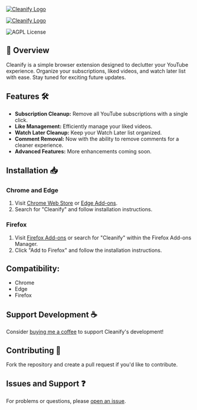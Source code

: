 <!-- Dark Mode 🌑 -->
[![Cleanify Logo](https://i.imgur.com/bPjFJAD.png#gh-dark-mode-only)](https://www.youtube.com/@ArmanicYT#gh-dark-mode-only)
<!-- Light Mode ☀️ -->
[![Cleanify Logo](https://i.imgur.com/2KmBZAf.png#gh-light-mode-only)](https://www.youtube.com/@ArmanicYT#gh-light-mode-only)

![AGPL License](https://img.shields.io/badge/Version-1.2-red.svg)

## 🚀 Overview

Cleanify is a simple browser extension designed to declutter your YouTube experience. Organize your subscriptions, liked videos, and watch later list with ease. Stay tuned for exciting future updates.

## Features 🛠️

- **Subscription Cleanup:** Remove all YouTube subscriptions with a single click.
- **Like Management:** Efficiently manage your liked videos.
- **Watch Later Cleanup:** Keep your Watch Later list organized.
- **Comment Removal:** Now with the ability to remove comments for a cleaner experience.
- **Advanced Features:** More enhancements coming soon.

## Installation 📥

### Chrome and Edge

1. Visit [Chrome Web Store](https://chrome.google.com/webstore/) or [Edge Add-ons](https://microsoftedge.microsoft.com/addons/Microsoft-Edge-Extensions-Home/).
2. Search for "Cleanify" and follow installation instructions.

### Firefox

1. Visit [Firefox Add-ons](https://addons.mozilla.org/) or search for "Cleanify" within the Firefox Add-ons Manager.
2. Click "Add to Firefox" and follow the installation instructions.

## Compatibility:
- Chrome
- Edge
- Firefox

## Support Development ☕️

Consider [buying me a coffee](https://www.buymeacoffee.com/arman.cron) to support Cleanify's development!

## Contributing 🤝

Fork the repository and create a pull request if you'd like to contribute.

## Issues and Support ❓

For problems or questions, please [open an issue](https://github.com/armanicdev/Cleanify/issues).